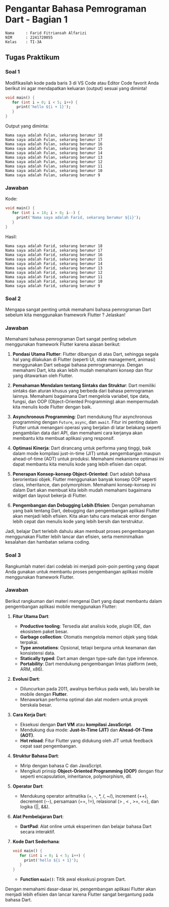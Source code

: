 # Pengantar Bahasa Pemrograman Dart - Bagian 1

```
Nama     : Farid Fitriansah Alfarizi
NIM      : 2241720055
Kelas    : TI-3A
```

## Tugas Praktikum

### Soal 1
Modifikasilah kode pada baris 3 di VS Code atau Editor Code favorit Anda berikut ini agar mendapatkan keluaran (output) sesuai yang diminta!

```Dart
void main() { 
   for (int i = 0; i < 5; i++) { 
     print('hello ${i + 1}'); 
   } 
}
```

Output yang diminta:

```Console
Nama saya adalah Fulan, sekarang berumur 18
Nama saya adalah Fulan, sekarang berumur 17
Nama saya adalah Fulan, sekarang berumur 16
Nama saya adalah Fulan, sekarang berumur 15
Nama saya adalah Fulan, sekarang berumur 14
Nama saya adalah Fulan, sekarang berumur 13
Nama saya adalah Fulan, sekarang berumur 12
Nama saya adalah Fulan, sekarang berumur 11
Nama saya adalah Fulan, sekarang berumur 10
Nama saya adalah Fulan, sekarang berumur 9
```

### Jawaban

Kode:

```Dart
void main() { 
   for (int i = 18; i > 8; i--) { 
     print('Nama saya adalah Farid, sekarang berumur ${i}'); 
   } 
}
```

Hasil:

```Console
Nama saya adalah Farid, sekarang berumur 18
Nama saya adalah Farid, sekarang berumur 17
Nama saya adalah Farid, sekarang berumur 16
Nama saya adalah Farid, sekarang berumur 15
Nama saya adalah Farid, sekarang berumur 14
Nama saya adalah Farid, sekarang berumur 13
Nama saya adalah Farid, sekarang berumur 12
Nama saya adalah Farid, sekarang berumur 11
Nama saya adalah Farid, sekarang berumur 10
Nama saya adalah Farid, sekarang berumur 9
```

### Soal 2
Mengapa sangat penting untuk memahami bahasa pemrograman Dart sebelum kita menggunakan framework Flutter ? Jelaskan!

### Jawaban

Memahami bahasa pemrograman Dart sangat penting sebelum menggunakan framework Flutter karena alasan berikut:

1. **Pondasi Utama Flutter**: Flutter dibangun di atas Dart, sehingga segala hal yang dilakukan di Flutter (seperti UI, state management, animasi) menggunakan Dart sebagai bahasa pemrogramannya. Dengan memahami Dart, kita akan lebih mudah memahami konsep dan fitur yang ditawarkan oleh Flutter.

2. **Pemahaman Mendalam tentang Sintaks dan Struktur**: Dart memiliki sintaks dan aturan khusus yang berbeda dari bahasa pemrograman lainnya. Memahami bagaimana Dart mengelola variabel, tipe data, fungsi, dan OOP (Object-Oriented Programming) akan mempermudah kita menulis kode Flutter dengan baik.

3. **Asynchronous Programming**: Dart mendukung fitur asynchronous programming dengan `Future`, `async`, dan `await`. Fitur ini penting dalam Flutter untuk menangani operasi yang berjalan di latar belakang seperti pengambilan data dari API, dan memahami cara kerjanya akan membantu kita membuat aplikasi yang responsif.

4. **Optimasi Kinerja**: Dart dirancang untuk performa yang tinggi, baik dalam mode kompilasi just-in-time (JIT) untuk pengembangan maupun ahead-of-time (AOT) untuk produksi. Memahami mekanisme optimasi ini dapat membantu kita menulis kode yang lebih efisien dan cepat.

5. **Penerapan Konsep-konsep Object-Oriented**: Dart adalah bahasa berorientasi objek. Flutter menggunakan banyak konsep OOP seperti class, inheritance, dan polymorphism. Memahami konsep-konsep ini dalam Dart akan membuat kita lebih mudah memahami bagaimana widget dan layout bekerja di Flutter.

6. **Pengembangan dan Debugging Lebih Efisien**: Dengan pemahaman yang baik tentang Dart, debugging dan pengembangan aplikasi Flutter akan menjadi lebih efisien. Kita akan tahu cara melacak error dengan lebih cepat dan menulis kode yang lebih bersih dan terstruktur.

Jadi, belajar Dart terlebih dahulu akan membuat proses pengembangan menggunakan Flutter lebih lancar dan efisien, serta meminimalkan kesalahan dan hambatan selama coding.

### Soal 3
Rangkumlah materi dari codelab ini menjadi poin-poin penting yang dapat Anda gunakan untuk membantu proses pengembangan aplikasi mobile menggunakan framework Flutter.

### Jawaban

Berikut rangkuman dari materi mengenai Dart yang dapat membantu dalam pengembangan aplikasi mobile menggunakan Flutter:

1. **Fitur Utama Dart**:
   - **Productive tooling**: Tersedia alat analisis kode, plugin IDE, dan ekosistem paket besar.
   - **Garbage collection**: Otomatis mengelola memori objek yang tidak terpakai.
   - **Type annotations**: Opsional, tetapi berguna untuk keamanan dan konsistensi data.
   - **Statically typed**: Dart aman dengan type-safe dan type inference.
   - **Portability**: Dart mendukung pengembangan lintas platform (web, ARM, x86).

2. **Evolusi Dart**:
   - Diluncurkan pada 2011, awalnya berfokus pada web, lalu beralih ke mobile dengan **Flutter**.
   - Menawarkan performa optimal dan alat modern untuk proyek berskala besar.

3. **Cara Kerja Dart**:
   - Eksekusi dengan **Dart VM** atau **kompilasi JavaScript**.
   - Mendukung dua mode: **Just-In-Time (JIT)** dan **Ahead-Of-Time (AOT)**.
   - **Hot reload**: Fitur Flutter yang didukung oleh JIT untuk feedback cepat saat pengembangan.

4. **Struktur Bahasa Dart**:
   - Mirip dengan bahasa C dan JavaScript.
   - Mengikuti prinsip **Object-Oriented Programming (OOP)** dengan fitur seperti encapsulation, inheritance, polymorphism, dll.

5. **Operator Dart**:
   - Mendukung operator aritmatika (+, -, *, /, ~/), increment (++), decrement (--), persamaan (==, !=), relasional (> , < , >=, <=), dan logika (||, &&).

6. **Alat Pembelajaran Dart**:
   - **DartPad**: Alat online untuk eksperimen dan belajar bahasa Dart secara interaktif.

7. **Kode Dart Sederhana**:
   ```dart
   void main() { 
      for (int i = 0; i < 5; i++) { 
        print('hello ${i + 1}'); 
      } 
   }
   ```

   - **Function `main()`**: Titik awal eksekusi program Dart.

Dengan memahami dasar-dasar ini, pengembangan aplikasi Flutter akan menjadi lebih efisien dan lancar karena Flutter sangat bergantung pada bahasa Dart.
